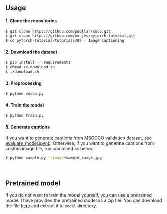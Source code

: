 ## Usage 


#### 1. Clone the repositories
```bash
$ git clone https://github.com/pdollar/coco.git
$ git clone https://github.com/yunjey/pytorch-tutorial.git
$ cd pytorch-tutorial/tutorials/09 - Image Captioning
```

#### 2. Download the dataset

```bash
$ pip install -r requirements
$ chmod +x download.sh
$ ./donwload.sh
```

#### 3. Preprocessing

```bash
$ python vocab.py    
```

#### 4. Train the model

```bash
$ python train.py    
```

#### 5. Generate captions
If you want to generate captions from MSCOCO validation dataset, see [evaluate_model.ipynb](https://github.com/yunjey/pytorch-tutorial/blob/master/tutorials/09%20-%20Image%20Captioning/evaluate_model.ipynb). Otherwise, if you want to generate captions from custom image file, run command as below.

```bash
$ python sample.py --image=sample_image.jpg     
```

<br>

## Pretrained model 

If you do not want to train the model yourself, you can use a pretrained model. I have provided the pretrained model as a zip file. You can download the file [here](https://www.dropbox.com/s/cngzozkk73imjdh/trained_model.zip?dl=0) and extract it to `model` directory.
